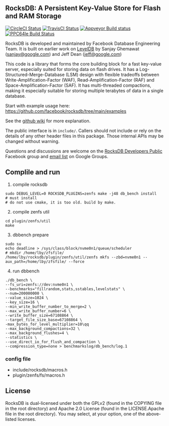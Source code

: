 ## RocksDB: A Persistent Key-Value Store for Flash and RAM Storage

[![CircleCI Status](https://circleci.com/gh/facebook/rocksdb.svg?style=svg)](https://circleci.com/gh/facebook/rocksdb)
[![TravisCI Status](https://api.travis-ci.com/facebook/rocksdb.svg?branch=main)](https://travis-ci.com/github/facebook/rocksdb)
[![Appveyor Build status](https://ci.appveyor.com/api/projects/status/fbgfu0so3afcno78/branch/main?svg=true)](https://ci.appveyor.com/project/Facebook/rocksdb/branch/main)
[![PPC64le Build Status](http://140-211-168-68-openstack.osuosl.org:8080/buildStatus/icon?job=rocksdb&style=plastic)](http://140-211-168-68-openstack.osuosl.org:8080/job/rocksdb)

RocksDB is developed and maintained by Facebook Database Engineering Team.
It is built on earlier work on [LevelDB](https://github.com/google/leveldb) by Sanjay Ghemawat (sanjay@google.com)
and Jeff Dean (jeff@google.com)

This code is a library that forms the core building block for a fast
key-value server, especially suited for storing data on flash drives.
It has a Log-Structured-Merge-Database (LSM) design with flexible tradeoffs
between Write-Amplification-Factor (WAF), Read-Amplification-Factor (RAF)
and Space-Amplification-Factor (SAF). It has multi-threaded compactions,
making it especially suitable for storing multiple terabytes of data in a
single database.

Start with example usage here: https://github.com/facebook/rocksdb/tree/main/examples

See the [github wiki](https://github.com/facebook/rocksdb/wiki) for more explanation.

The public interface is in `include/`.  Callers should not include or
rely on the details of any other header files in this package.  Those
internal APIs may be changed without warning.

Questions and discussions are welcome on the [RocksDB Developers Public](https://www.facebook.com/groups/rocksdb.dev/) Facebook group and [email list](https://groups.google.com/g/rocksdb) on Google Groups.

## Complile and run
1. compile rocksdb

```
sudo DEBUG_LEVEL=0 ROCKSDB_PLUGINS=zenfs make -j48 db_bench install
# must install
# do not use cmake, it is too old. build by make.
```
2. compile zenfs util

```
cd plugin/zenfs/util
make
```

3. dbbench prepare
```
sudo su
echo deadline > /sys/class/block/nvme0n1/queue/scheduler
# mkdir /home/lby/zfsfile/
/home/lby/rocksdb/plugin/zenfs/util/zenfs mkfs --zbd=nvme0n1 --aux_path=/home/lby/zfsfile/ --force
```
4. run dbbench
```
./db_bench \
--fs_uri=zenfs://dev:nvme0n1 \
--benchmarks="fillrandom,stats,sstables,levelstats" \
--num=200000000 \
--value_size=1024 \
--key_size=16 \
--min_write_buffer_number_to_merge=2 \
--max_write_buffer_number=6 \
--write_buffer_size=67108864 \
--target_file_size_base=67108864 \
-max_bytes_for_level_multiplier=10\qq
--max_background_compactions=32 \
--max_background_flushes=4 \
--statistics \
--use_direct_io_for_flush_and_compaction \
--compression_type=none > benchmarkslog/db_bench/log.1
```
### config file
- include/rocksdb/macros.h
- plugin/zenfs/fs/macros.h

## License

RocksDB is dual-licensed under both the GPLv2 (found in the COPYING file in the root directory) and Apache 2.0 License (found in the LICENSE.Apache file in the root directory).  You may select, at your option, one of the above-listed licenses.
